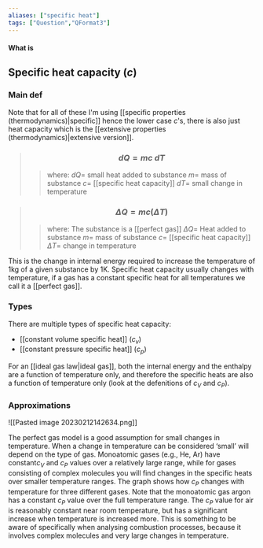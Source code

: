 ```yaml
---
aliases: ["specific heat"]
tags: ["Question","QFormat3"]
---
```


#### What is
## Specific heat capacity ($c$)
### Main def
Note that for all of these I'm using [[specific properties (thermodynamics)|specific]] hence the lower case $c$'s, there is also just heat capacity which is the [[extensive properties (thermodynamics)|extensive version]].
 
> ### $$ d Q = mc\:d T $$ 
>> where:
>> $d Q=$ small heat added to substance
>> $m=$ mass of substance
>> $c=$ [[specific heat capacity]]
>> $d T=$ small change in temperature

 
> ### $$ \Delta Q = mc(\Delta T) $$ 
>> where:
>> The substance is a [[perfect gas]]
>> $\Delta Q=$ Heat added to substance
>> $m=$ mass of substance
>> $c=$ [[specific heat capacity]]
>> $\Delta T=$ change in temperature

This is the change in internal energy required to increase the temperature of 1kg of a given substance by 1K. 
Specific heat capacity usually changes with temperature, if a gas has a constant specific heat for all temperatures we call it a [[perfect gas]].

### Types

There are multiple types of specific heat capacity:
- [[constant volume specific heat]] ($c_v$)
- [[constant pressure specific heat]] ($c_p$)

For an [[ideal gas law|ideal gas]], both the internal energy and the enthalpy are a function of temperature only, and therefore the specific heats are also a function of temperature only (look at the defenitions of $c_{V}$ and $c_{P}$). 

### Approximations
![[Pasted image 20230212142634.png]]

The perfect gas model is a good assumption for small changes in temperature. When a change in temperature can be considered ‘small’ will depend on the type of gas. Monoatomic gases (e.g., He,
Ar) have constant$c_{V}$ and $c_{P}$ values over a relatively large range, while for gases consisting of complex molecules you will find changes in the specific heats over smaller temperature ranges. 
The graph shows how  $c_{P}$ changes with temperature for three different gases. Note that the monoatomic gas argon has a constant  $c_{P}$ value over the full temperature range. The  $c_{P}$ value for air is reasonably constant near room temperature, but has a significant increase when temperature is increased more. This is something to be aware of specifically when analysing combustion processes, because it involves complex molecules and very large changes in temperature.
